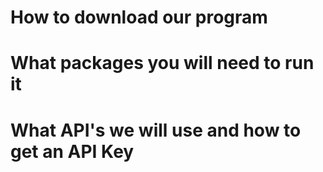 # How to download our program

# What packages you will need to run it

# What API's we will use and how to get an API Key
